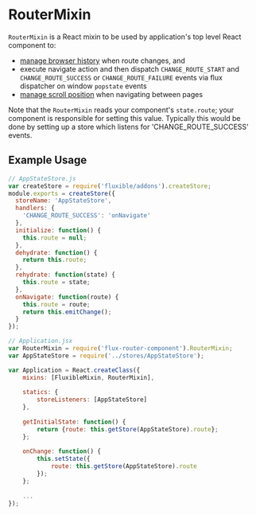 # RouterMixin
`RouterMixin` is a React mixin to be used by application's top level React component to:

* [manage browser history](#history-management-browser-support-and-hash-based-routing) when route changes, and
* execute navigate action and then dispatch `CHANGE_ROUTE_START` and `CHANGE_ROUTE_SUCCESS` or `CHANGE_ROUTE_FAILURE` events via flux dispatcher on window `popstate` events
* [manage scroll position](#scroll-position-management) when navigating between pages

Note that the `RouterMixin` reads your component's `state.route`; your component is responsible for setting this value.  Typically this would be done by setting up a store which listens for 'CHANGE_ROUTE_SUCCESS' events.

## Example Usage
```js
// AppStateStore.js
var createStore = require('fluxible/addons').createStore;
module.exports = createStore({
  storeName: 'AppStateStore',
  handlers: {
    'CHANGE_ROUTE_SUCCESS': 'onNavigate'
  },
  initialize: function() {
    this.route = null;
  },
  dehydrate: function() {
    return this.route;
  },
  rehydrate: function(state) {
    this.route = state;
  },
  onNavigate: function(route) {
    this.route = route;
    return this.emitChange();
  }
});
```

```js
// Application.jsx
var RouterMixin = require('flux-router-component').RouterMixin;
var AppStateStore = require('../stores/AppStateStore');

var Application = React.createClass({
    mixins: [FluxibleMixin, RouterMixin],
    
    statics: {
        storeListeners: [AppStateStore]
    },
    
    getInitialState: function() {
        return {route: this.getStore(AppStateStore).route};
    };
    
    onChange: function() {
        this.setState({
            route: this.getStore(AppStateStore).route
        });
    };
    
    ...
});
```
